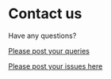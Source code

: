 # Contact us

Have any questions? 

[Please post your queries](http://forum.helicalinsight.com/)


[Please post your issues here](https://github.com/helicalinsight/helicalinsight/issues)
